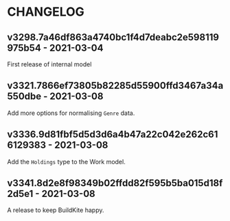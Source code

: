 # CHANGELOG



## v3298.7a46df863a4740bc1f4d7deabc2e598119975b54 - 2021-03-04

First release of internal model


## v3321.7866ef73805b82285d55900ffd3467a34a550dbe - 2021-03-08

Add more options for normalising `Genre` data.

## v3336.9d81fbf5d5d3d6a4b47a22c042e262c616129383 - 2021-03-08

Add the `Holdings` type to the Work model.

## v3341.8d2e8f98349b02ffdd82f595b5ba015d18f2d5e1 - 2021-03-08

A release to keep BuildKite happy.